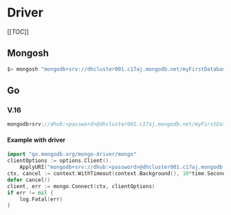 # Driver

[[_TOC_]]


## Mongosh
```sh
$> mongosh "mongodb+srv://dhcluster001.c17aj.mongodb.net/myFirstDatabase" --username dhub
```



## Go 
### V.16
```go
mongodb+srv://dhub:<password>@dhcluster001.c17aj.mongodb.net/myFirstDatabase?retryWrites=true&w=majority
```

#### Example with driver
```go
import "go.mongodb.org/mongo-driver/mongo"
clientOptions := options.Client().
    ApplyURI("mongodb+srv://dhub:<password>@dhcluster001.c17aj.mongodb.net/myFirstDatabase?retryWrites=true&w=majority")
ctx, cancel := context.WithTimeout(context.Background(), 10*time.Second)
defer cancel()
client, err := mongo.Connect(ctx, clientOptions)
if err != nil {
    log.Fatal(err)
}
```